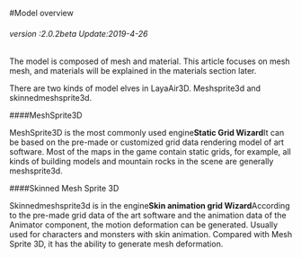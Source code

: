 #Model overview

###### *version :2.0.2beta   Update:2019-4-26*

The model is composed of mesh and material. This article focuses on mesh mesh, and materials will be explained in the materials section later.

There are two kinds of model elves in LayaAir3D. Meshsprite3d and skinnedmeshsprite3d.

####MeshSprite3D

MeshSprite3D is the most commonly used engine**Static Grid Wizard**It can be based on the pre-made or customized grid data rendering model of art software. Most of the maps in the game contain static grids, for example, all kinds of building models and mountain rocks in the scene are generally meshsprite3d.

####Skinned Mesh Sprite 3D

Skinnedmeshsprite3d is in the engine**Skin animation grid Wizard**According to the pre-made grid data of the art software and the animation data of the Animator component, the motion deformation can be generated. Usually used for characters and monsters with skin animation. Compared with Mesh Sprite 3D, it has the ability to generate mesh deformation.

